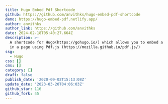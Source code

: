 ```yaml
---
title: Hugo Embed Pdf Shortcode
github: https://github.com/anvithks/hugo-embed-pdf-shortcode
demo: https://hugo-embed-pdf.netlify.app/
author: anvithks
author_link: https://github.com/anvithks
date: 2024-02-18T05:40:27.664Z
description: >-
  A shortcode for Hugo(https://gohugo.io/) which allows you to embed a PDF file
  in a page using Pdf.js (https://mozilla.github.io/pdf.js/)
ssg:
  - Hugo
css: []
cms: []
category: []
draft: false
publish_date: '2020-09-02T15:13:08Z'
update_date: '2023-03-20T04:06:03Z'
github_star: 116
github_fork: 45
---
```

